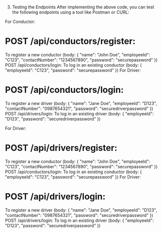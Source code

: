 3. Testing the Endpoints
   After implementing the above code, you can test the following endpoints using a tool like Postman or CURL:

For Conductor:

# POST /api/conductors/register: 
To register a new conductor (body: { "name": "John Doe", "employeeId": "C123", "contactNumber": "1234567890", "password": "securepassword" })
POST /api/conductors/login: To log in an existing conductor (body: { "employeeId": "C123", "password": "securepassword" })
For Driver:

# POST /api/conductors/login: 
To register a new driver (body: { "name": "Jane Doe", "employeeId": "D123", "contactNumber": "0987654321", "password": "securedriverpassword" })
POST /api/drivers/login: To log in an existing driver (body: { "employeeId": "D123", "password": "securedriverpassword" })


For Driver:

# POST /api/drivers/register: 
To register a new conductor (body: { "name": "John Doe", "employeeId": "C123", "contactNumber": "1234567890", "password": "securepassword" })
POST /api/conductors/login: To log in an existing conductor (body: { "employeeId": "C123", "password": "securepassword" })
For Driver:

# POST /api/drivers/login: 
To register a new driver (body: { "name": "Jane Doe", "employeeId": "D123", "contactNumber": "0987654321", "password": "securedriverpassword" })
POST /api/drivers/login: To log in an existing driver (body: { "employeeId": "D123", "password": "securedriverpassword" })